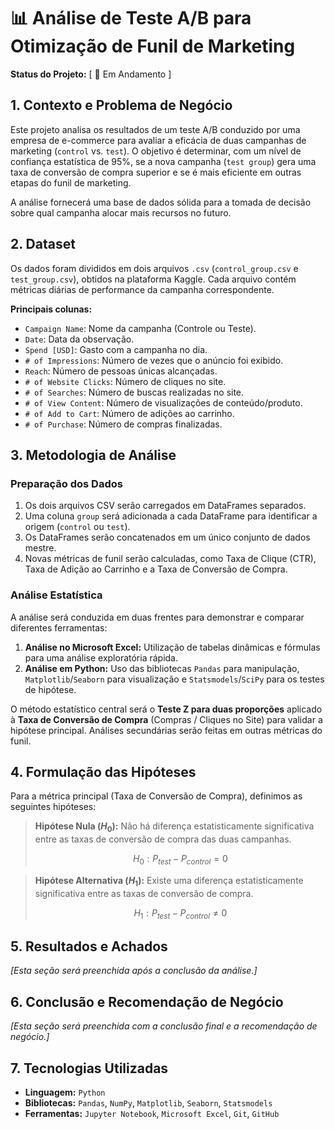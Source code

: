 # 📊 Análise de Teste A/B para Otimização de Funil de Marketing

**Status do Projeto:** [ 🚧 Em Andamento ]

## 1. Contexto e Problema de Negócio

Este projeto analisa os resultados de um teste A/B conduzido por uma empresa de e-commerce para avaliar a eficácia de duas campanhas de marketing (`control` vs. `test`). O objetivo é determinar, com um nível de confiança estatística de 95%, se a nova campanha (`test group`) gera uma taxa de conversão de compra superior e se é mais eficiente em outras etapas do funil de marketing.

A análise fornecerá uma base de dados sólida para a tomada de decisão sobre qual campanha alocar mais recursos no futuro.

## 2. Dataset

Os dados foram divididos em dois arquivos `.csv` (`control_group.csv` e `test_group.csv`), obtidos na plataforma Kaggle. Cada arquivo contém métricas diárias de performance da campanha correspondente.

**Principais colunas:**
* `Campaign Name`: Nome da campanha (Controle ou Teste).
* `Date`: Data da observação.
* `Spend [USD]`: Gasto com a campanha no dia.
* `# of Impressions`: Número de vezes que o anúncio foi exibido.
* `Reach`: Número de pessoas únicas alcançadas.
* `# of Website Clicks`: Número de cliques no site.
* `# of Searches`: Número de buscas realizadas no site.
* `# of View Content`: Número de visualizações de conteúdo/produto.
* `# of Add to Cart`: Número de adições ao carrinho.
* `# of Purchase`: Número de compras finalizadas.

## 3. Metodologia de Análise

### Preparação dos Dados
1.  Os dois arquivos CSV serão carregados em DataFrames separados.
2.  Uma coluna `group` será adicionada a cada DataFrame para identificar a origem (`control` ou `test`).
3.  Os DataFrames serão concatenados em um único conjunto de dados mestre.
4.  Novas métricas de funil serão calculadas, como Taxa de Clique (CTR), Taxa de Adição ao Carrinho e a Taxa de Conversão de Compra.

### Análise Estatística
A análise será conduzida em duas frentes para demonstrar e comparar diferentes ferramentas:

1.  **Análise no Microsoft Excel:** Utilização de tabelas dinâmicas e fórmulas para uma análise exploratória rápida.
2.  **Análise em Python:** Uso das bibliotecas `Pandas` para manipulação, `Matplotlib`/`Seaborn` para visualização e `Statsmodels`/`SciPy` para os testes de hipótese.

O método estatístico central será o **Teste Z para duas proporções** aplicado à **Taxa de Conversão de Compra** (Compras / Cliques no Site) para validar a hipótese principal. Análises secundárias serão feitas em outras métricas do funil.

## 4. Formulação das Hipóteses

Para a métrica principal (Taxa de Conversão de Compra), definimos as seguintes hipóteses:

> **Hipótese Nula ($H_0$):** Não há diferença estatisticamente significativa entre as taxas de conversão de compra das duas campanhas.
>
> $$ H_0: P_{test} - P_{control} = 0 $$

> **Hipótese Alternativa ($H_1$):** Existe uma diferença estatisticamente significativa entre as taxas de conversão de compra.
>
> $$ H_1: P_{test} - P_{control} \neq 0 $$

## 5. Resultados e Achados

*[Esta seção será preenchida após a conclusão da análise.]*

## 6. Conclusão e Recomendação de Negócio

*[Esta seção será preenchida com a conclusão final e a recomendação de negócio.]*

## 7. Tecnologias Utilizadas

* **Linguagem:** `Python`
* **Bibliotecas:** `Pandas`, `NumPy`, `Matplotlib`, `Seaborn`, `Statsmodels`
* **Ferramentas:** `Jupyter Notebook`, `Microsoft Excel`, `Git`, `GitHub`